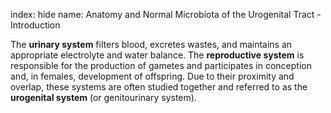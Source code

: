 index: hide
name: Anatomy and Normal Microbiota of the Urogenital Tract - Introduction

The  **urinary system** filters blood, excretes wastes, and maintains an appropriate electrolyte and water balance. The  **reproductive system** is responsible for the production of gametes and participates in conception and, in females, development of offspring. Due to their proximity and overlap, these systems are often studied together and referred to as the  **urogenital system** (or genitourinary system).
